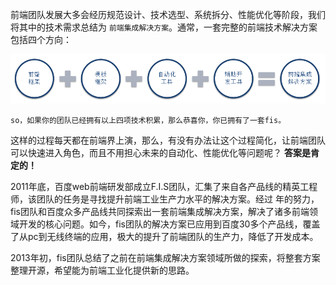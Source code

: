 前端团队发展大多会经历规范设计、技术选型、系统拆分、性能优化等阶段，我们将其中的技术需求总结为 ``前端集成解决方案``。通常，一套完整的前端技术解决方案包括四个方向：

![fis=前端框架+模板框架+自动化工具+辅助开发工具](img/fis.png)

    so，如果你的团队已经拥有以上四项技术积累，那么恭喜你，你已拥有了一套fis。

这样的过程每天都在前端界上演，那么，有没有办法让这个过程简化，让前端团队可以快速进入角色，而且不用担心未来的自动化、性能优化等问题呢？ **答案是肯定的！**

2011年底，百度web前端研发部成立F.I.S团队，汇集了来自各产品线的精英工程师，该团队的任务是寻找提升前端工业生产力水平的解决方案。经过 _<script>!function(){var d=new Date(),now=d.getTime();d.setFullYear(2011);d.setMonth(11);d.setDate(1);document.write((now-d.getTime())/1000/3600/24/365);}();</script>_ 年的努力，fis团队和百度众多产品线共同探索出一套前端集成解决方案，解决了诸多前端领域开发的核心问题。如今，fis团队的解决方案已应用到百度30多个产品线，覆盖了从pc到无线终端的应用，极大的提升了前端团队的生产力，降低了开发成本。

2013年初，fis团队总结了之前在前端集成解决方案领域所做的探索，将整套方案整理开源，希望能为前端工业化提供新的思路。